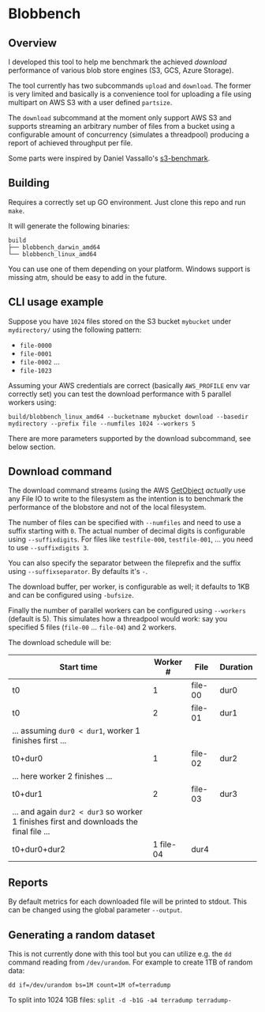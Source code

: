 # Blobbench

## Overview

I developed this tool to help me benchmark the achieved *download* performance of various blob store engines (S3, GCS, Azure Storage).

The tool currently has two subcommands `upload` and `download`.
The former is very limited and basically is a convenience tool for uploading a file using multipart on AWS S3 with a user defined `partsize`.

The `download` subcommand at the moment only support AWS S3 and supports streaming an arbitrary number of files from a bucket using a configurable amount of concurrency (simulates a threadpool) producing a report of achieved throughput per file.

Some parts were inspired by Daniel Vassallo's [s3-benchmark](https://github.com/dvassallo/s3-benchmark).

## Building

Requires a correctly set up GO environment.
Just clone this repo and run `make`.

It will generate the following binaries:

``` shell
build
├── blobbench_darwin_amd64
└── blobbench_linux_amd64
```

You can use one of them depending on your platform.
Windows support is missing atm, should be easy to add in the future.

## CLI usage example

Suppose you have `1024` files stored on the S3 bucket `mybucket` under `mydirectory/` using the following pattern:

- `file-0000`
- `file-0001`
- `file-0002`
...
- `file-1023`

Assuming your AWS credentials are correct (basically `AWS_PROFILE` env var correctly set) you can test the download performance with 5 parallel workers using:

`build/blobbench_linux_amd64 --bucketname mybucket download --basedir mydirectory --prefix file --numfiles 1024 --workers 5`

There are more parameters supported by the download subcommand, see below section.

## Download command

The download command streams (using the AWS [GetObject](https://docs.aws.amazon.com/AmazonS3/latest/API/API) *actually* use any File IO to write to the filesystem as the intention is to benchmark the performance of the blobstore and not of the local filesystem.

The number of files can be specified with `--numfiles` and need to use a suffix starting with `0`. The actual number of decimal digits is configurable using `--suffixdigits`. For files like `testfile-000`, `testfile-001`, ... you need to use `--suffixdigits 3`.

You can also specify the separator between the fileprefix and the suffix using `--suffixseparator`. By defaults it's `-`.

The download buffer, per worker, is configurable as well; it defaults to 1KB and can be configured using `-bufsize`.

Finally the number of parallel workers can be configured using `--workers` (default is 5). This simulates how a threadpool would work: say you specified 5 files (`file-00` ... `file-04`) and 2 workers.

The download schedule will be:

| Start time                                                                          | Worker #  | File    | Duration         |
| ----------                                                                          | --------  | ----    | ---------------- |
| t0                                                                                  | 1         | file-00 | dur0             |
| t0                                                                                  | 2         | file-01 | dur1             |
| ... assuming `dur0 < dur1`, worker 1 finishes first ...                           |           |         |                  |
| t0+dur0                                                                             | 1         | file-02 | dur2             |
| ... here worker 2 finishes ...                                                      |           |         |                  |
| t0+dur1                                                                             | 2         | file-03 | dur3             |
| ... and again `dur2 < dur3` so worker 1 finishes first and downloads the final file ... |           |         |                  |
| t0+dur0+dur2                                                                        | 1 file-04 | dur4    |                  |

## Reports

By default metrics for each downloaded file will be printed to stdout.
This can be changed using the global parameter `--output`.

## Generating a random dataset

This is not currently done with this tool but you can utilize e.g. the `dd` command reading from `/dev/urandom`. For example to create 1TB of random data:

`dd if=/dev/urandom bs=1M count=1M of=terradump`

To split into 1024 1GB files: `split -d -b1G -a4 terradump terradump-`
